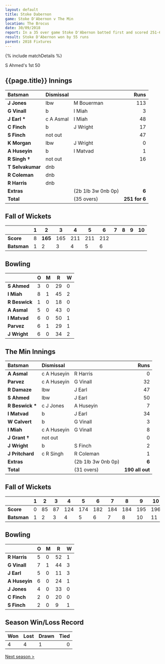 ```yaml
---
layout: default
title: Stoke Dabernon
game: Stoke D'Abernon v The Min
location: The Brocus
date: 30/09/2018
report: In a 35 over game Stoke D'Abernon batted first and scored 251-6. The Min replied with 196 all out
result: Stoke D'Abernon won by 55 runs
parent: 2018 Fixtures
---
```


{% include matchDetails %}

S Ahmed's 1st 50

## {{page.title}} Innings

| Batsman | Dismissal | | Runs |
|:---|:---|---|---:|
| **J Jones** | lbw | M Bouerman | 113 |
| **G Vinall** | b | I Miah | 3 |
| **J Earl &#42;** | c A Asmal | I Miah | 48 |
| **C Finch** | b | J Wright | 17 |
| **S Finch** | not out |  | 47 |
| **K Morgan** | lbw | J Wright | 0 |
| **A Huseyin** | b | I Matvad | 1 |
| **R Singh &#8224;** | not out |  | 16 |
| **T Selvakumar** | dnb |  |  |
| **R Coleman** | dnb |  |  |
| **R Harris** | dnb |  |  |
| **Extras** | | (2b 1lb 3w 0nb 0p) | **6** |
| **Total** | | (35 overs) | **251 for 6** |

## Fall of Wickets

| | 1 | 2 | 3 | 4 | 5 | 6 | 7 | 8 | 9 | 10 |
|---|---|---|---|---|---|---|---|---|---|---|
| **Score** | 8 | **165** | 165 | 211 | 211 | 212 |  |  |  |  |
| **Batsman** | 1 | 2 | 3 | 4 | 5 | 6 |  |  |  |  |

## Bowling

| | O | M | R  | W |
|---|---|---|---|---|
| **S Ahmed** | 3 | 0 | 29 | 0 |
| **I Miah** | 8 | 1 | 45 | 2 |
| **R Beswick** | 1 | 0 | 18 | 0 |
| **A Asmal** | 5 | 0 | 43 | 0 |
| **I Matvad** | 6 | 0 | 50 | 1 |
| **Parvez** | 6 | 1 | 29 | 1 |
| **J Wright** | 6 | 0 | 34 | 2 |

## The Min Innings

| Batsman | Dismissal | | Runs |
|:---|:---|---|---:|
| **A Asmal** | c A Huseyin | R Harris | 0 |
| **Parvez** | c A Huseyin | G Vinall | 32 |
| **R Damaze** | lbw | J Earl | 47 |
| **S Ahmed** | lbw | J Earl | 50 |
| **R Beswick &#42;** | c J Jones | A Huseyin | 7 |
| **I Matvad** | b | J Earl | 34 |
| **W Calvert** | b | G Vinall | 3 |
| **I Miah** | c A Huseyin | G Vinall | 8 |
| **J Grant &#8224;** | not out |  | 0 |
| **J Wright** | b | S Finch | 2 |
| **J Pritchard** | c R Singh | R Coleman | 1 |
| **Extras** | | (2b 1lb 3w 0nb 0p) | **6** |
| **Total** | | (31 overs) | **190 all out** |

## Fall of Wickets

| | 1 | 2 | 3 | 4 | 5 | 6 | 7 | 8 | 9 | 10 |
|---|---|---|---|---|---|---|---|---|---|---|
| **Score** | 0 | 85 | 87 | 124 | 174 | 182 | 184 | 184 | 195 | 196 |
| **Batsman** | 1 | 2 | 3 | 4 | 5 | 6 | 7 | 8 | 10 | 11 |

## Bowling

| | O   | M | R  | W |
|---|---|---|---|---|
| **R Harris** | 5 | 0 | 52 | 1 |
| **G Vinall** | 7 | 1 | 44 | 3 |
| **J Earl** | 5 | 0 | 11 | 3 |
| **A Huseyin** | 6 | 0 | 24 | 1 |
| **J Jones** | 4 | 0 | 33 | 0 |
| **C Finch** | 2 | 0 | 20 | 0 |
| **S Finch** | 2 | 0 | 9 | 1 |

## Season Win/Loss Record

| Won | Lost | Drawn | Tied |
|:---|:---|---|---:|
| 4 | 4 | 1 | 0 |

[Next season >](../2019)